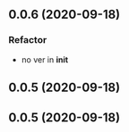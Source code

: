 ## 0.0.6 (2020-09-18)

### Refactor

- no ver in __init__

## 0.0.5 (2020-09-18)

## 0.0.5 (2020-09-18)
